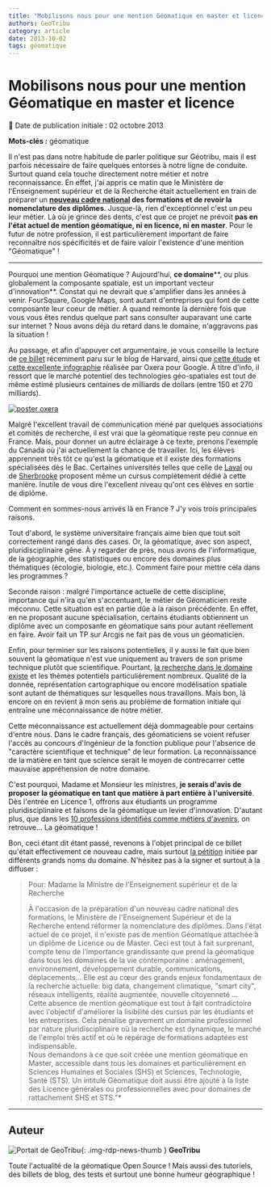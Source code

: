 ```yaml
---
title: "Mobilisons nous pour une mention Géomatique en master et licence"
authors: GeoTribu
category: article
date: 2013-10-02
tags: géomatique
---
```


# Mobilisons nous pour une mention Géomatique en master et licence

:calendar: Date de publication initiale : 02 octobre 2013

**Mots-clés :** géomatique

Il n'est pas dans notre habitude de parler politique sur Géotribu, mais il est parfois nécessaire de faire quelques entorses à notre ligne de conduite. Surtout quand cela touche directement notre métier et notre reconnaissance. En effet, j'ai appris ce matin que le Ministère de l'Enseignement supérieur et de la Recherche était actuellement en train de préparer un **[nouveau cadre national](http://www.sauvonsluniversite.com/spip.php?article6280) des formations et de revoir la nomenclature des diplômes**. Jusque-là, rien d'exceptionnel c'est un peu leur métier. Là où je grince des dents, c'est que ce projet ne prévoit **pas en l'état actuel de mention géomatique, ni en licence, ni en master**. Pour le futur de notre profession, il est particulièrement important de faire reconnaître nos spécificités et de faire valoir l'existence d'une mention "Géomatique" !

----

Pourquoi une mention Géomatique ? Aujourd'hui, **ce domaine****, ou plus globalement la composante spatiale, est un important vecteur d'innovation**. Constat qui ne devrait que s'amplifier dans les années à venir. FourSquare, Google Maps, sont autant d'entreprises qui font de cette composante leur coeur de métier. A quand remonte la dernière fois que vous vous êtes rendus quelque part sans consulter auparavant une carte sur internet ? Nous avons déjà du retard dans le domaine, n'aggravons pas la situation !

Au passage, et afin d'appuyer cet argumentaire, je vous conseille la lecture de [ce billet](http://blogs.hbr.org/2013/09/teaching-and-learning-visualiz/) récemment paru sur le blog de Harvard, ainsi que [cette étude](http://www.oxera.com/News---Events/News/January-2013/Oxera-quantifies-the-benefits-of-Geo-services-to-g.aspx) et [cette excellente infographie](http://www.oxera.com/Oxera/media/Oxera/images/Oxera-Geo-Services.jpg) réalisée par Oxera pour Google. À titre d'info, il ressort que le marché potentiel des technologies géo-spatiales est tout de même estimé plusieurs centaines de milliards de dollars (entre 150 et 270 milliards).

[![poster oxera](https://cdn.geotribu.fr/img/articles-blog-rdp/oxera_geoservices_2013.jpg)](http://www.oxera.com/Oxera/media/Oxera/images/Oxera-Geo-Services.jpg "Oxera poster")

Malgré l'excellent travail de communication mené par quelques associations et comités de recherche, il est vrai que la géomatique reste peu connue en France. Mais, pour donner un autre éclairage à ce texte, prenons l'exemple du Canada où j'ai actuellement la chance de travailler. Ici, les élèves apprennent très tôt ce qu'est la géomatique et il existe des formations spécialisées dès le Bac. Certaines universités telles que celle de [Laval](http://www.scg.ulaval.ca/) ou de [Sherbrooke](http://www.usherbrooke.ca/geomatique/) proposent même un cursus complètement dédié à cette manière. Inutile de vous dire l'excellent niveau qu'ont ces élèves en sortie de diplôme.

Comment en sommes-nous arrivés là en France ? J'y vois trois principales raisons.

Tout d'abord, le système universitaire français aime bien que tout soit correctement rangé dans des cases. Or, la géomatique, avec son aspect, pluridisciplinaire gêne. À y regarder de près, nous avons de l'informatique, de la géographie, des statistiques ou encore des domaines plus thématiques (écologie, biologie, etc.). Comment faire pour mettre cela dans les programmes ?

Seconde raison : malgré l'importance actuelle de cette discipline, importance qui n'ira qu'en s'accentuant, le métier de Géomaticien reste méconnu. Cette situation est en partie dûe à la raison précédente. En effet, en ne proposant aucune spécialisation, certains étudiants obtiennent un diplôme avec un composante en géomatique sans pour autant réellement en faire. Avoir fait un TP sur Arcgis ne fait pas de vous un géomaticien.

Enfin, pour terminer sur les raisons potentielles, il y aussi le fait que bien souvent la géomatique n'est vue uniquement au travers de son prisme technique plutôt que scientifique. Pourtant, [la recherche dans le domaine existe](http://ca.wiley.com/WileyCDA/WileyTitle/productCd-EHEP001475.html) et les thèmes potentiels particuliérement nombreux. Qualité de la donnée, représentation cartographique ou encore modélisation spatiale sont autant de thématiques sur lesquelles nous travaillons. Mais bon, là encore on en revient à mon sens au problème de formation initiale qui entraîne une méconnaissance de notre métier.

Cette méconnaissance est actuellement déjà dommageable pour certains d'entre nous. Dans le cadre français, des géomaticiens se voient refuser l'accès au concours d'Ingénieur de la fonction publique pour l'absence de "caractère scientifique et technique" de leur formation. La reconnaissance de la matière en tant que science serait le moyen de contrecarrer cette mauvaise appréhension de notre domaine.

C'est pourquoi, Madame et Monsieur les ministres, **je serais d'avis de proposer la géomatique en tant que matière à part entière à l'université**. Dès l'entrée en Licence 1, offrons aux étudiants un programme pluridisciplinaire et faisons de la géomatique un levier d'innovation. D'autant plus, que dans les [10 professions identifiés comme métiers d'avenirs](http://www.lejdd.fr/Economie/Dix-professions-pour-l-avenir-629181), on retrouve... La géomatique !

Bon, ceci étant dit étant passé, revenons à l'objet principal de ce billet qu'était effectivement ce nouveau cadre, mais surtout [la pétition](http://www.petitionpublique.fr/PeticaoVer.aspx?pi=P2013N44435) initiée par différents grands noms du domaine. N'hésitez pas à la signer et surtout à la diffuser :

> Pour: Madame la Ministre de l'Enseignement supérieur et de la Recherche
>
> À l'occasion de la préparation d'un nouveau cadre national des formations, le Ministère de l'Enseignement Supérieur et de la Recherche entend réformer la nomenclature des diplômes. Dans l'état actuel de ce projet, il n'existe pas de mention Géomatique attachée à un diplôme de Licence ou de Master. Ceci est tout à fait surprenant, compte tenu de l’importance grandissante que prend la géomatique dans tous les domaines de la vie contemporaine : aménagement, environnement, développement durable, communications, déplacements... Elle est au cœur des grands enjeux fondamentaux de la recherche actuelle: big data, changement climatique, "smart city", réseaux intelligents, réalité augmentée, nouvelle citoyenneté ...  
> Cette absence de mention géomatique est tout à fait contradictoire avec l'objectif d'améliorer la lisibilité des cursus par les étudiants et les entreprises. Cela pénalise gravement un domaine professionnel par nature pluridisciplinaire où la recherche est dynamique, le marché de l'emploi très actif et où le repérage de formations adaptées est indispensable.  
> Nous demandons à ce que soit créée une mention géomatique en Master, accessible dans tous les domaines et particulièrement en Sciences Humaines et Sociales (SHS) et Sciences, Technologie, Santé (STS). Un intitulé Géomatique doit aussi être ajouté à la liste des Licence générales ou professionnelles avec pour domaines de rattachement SHS et STS."*

----

## Auteur

![Portait de GeoTribu](https://cdn.geotribu.fr/img/internal/charte/geotribu_logo_64x64.png){: .img-rdp-news-thumb }
**GeoTribu**

Toute l'actualité de la géomatique Open Source ! Mais aussi des tutoriels, des billets de blog, des tests et surtout une bonne humeur géographique !
